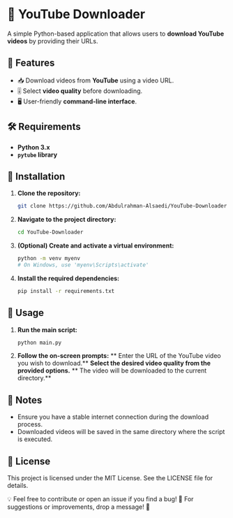 # 🎥 YouTube Downloader

A simple Python-based application that allows users to **download YouTube videos** by providing their URLs.

## 🚀 Features
- 📥 Download videos from **YouTube** using a video URL.
- 🎚️ Select **video quality** before downloading.
- 🖥️ User-friendly **command-line interface**.

## 🛠️ Requirements
- **Python 3.x**
- **`pytube` library**

## 🔧 Installation

1. **Clone the repository:**
   ```bash
   git clone https://github.com/Abdulrahman-Alsaedi/YouTube-Downloader.git

2. **Navigate to the project directory:**
   ```bash
   cd YouTube-Downloader
   
3. **(Optional) Create and activate a virtual environment:**
   ```bash
   python -m venv myenv
   # On Windows, use 'myenv\Scripts\activate'
   
4. **Install the required dependencies:**
   ```bash
   pip install -r requirements.txt

## 🎯 Usage

1. **Run the main script:**
   ```bash
   python main.py
   
2. **Follow the on-screen prompts:**
   ** Enter the URL of the YouTube video you wish to download.**
   **Select the desired video quality from the provided options.**
   ** The video will be downloaded to the current directory.**

## 📌 Notes
* Ensure you have a stable internet connection during the download process.
* Downloaded videos will be saved in the same directory where the script is executed.

## 📜 License
This project is licensed under the MIT License. See the LICENSE file for details.

💡 Feel free to contribute or open an issue if you find a bug!
📩 For suggestions or improvements, drop a message! 🚀
